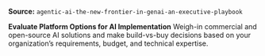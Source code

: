 **Source:** `agentic-ai-the-new-frontier-in-genai-an-executive-playbook`

**Evaluate Platform Options for AI Implementation**
Weigh-in commercial and open-source AI solutions and make build-vs-buy decisions based on your organization’s requirements, budget, and technical expertise.
